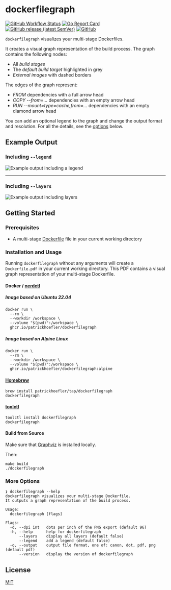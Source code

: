 # dockerfilegraph

[![GitHub Workflow Status](https://img.shields.io/github/workflow/status/patrickhoefler/dockerfilegraph/CI)](https://github.com/patrickhoefler/dockerfilegraph/actions?query=branch%3Amain)
[![Go Report Card](https://goreportcard.com/badge/github.com/patrickhoefler/dockerfilegraph)](https://goreportcard.com/report/github.com/patrickhoefler/dockerfilegraph)
[![GitHub release (latest SemVer)](https://img.shields.io/github/v/release/patrickhoefler/dockerfilegraph)](https://github.com/patrickhoefler/dockerfilegraph/releases/latest)
[![GitHub](https://img.shields.io/github/license/patrickhoefler/dockerfilegraph)](https://github.com/patrickhoefler/dockerfilegraph/blob/main/LICENSE)

`dockerfilegraph` visualizes your multi-stage Dockerfiles.

It creates a visual graph representation of the build process. The graph contains the following nodes:

- All _build stages_
- The _default build target_ highlighted in grey
- _External images_ with dashed borders

The edges of the graph represent:

- _FROM_ dependencies with a full arrow head
- _COPY --from=..._ dependencies with an empty arrow head
- _RUN --mount=type=cache,from=..._ dependencies with an empty diamond arrow head

You can add an optional legend to the graph and change the output format and resolution. For all the details, see the [options](#more-options) below.

## Example Output

### Including `--legend`

![Example output including a legend](https://user-images.githubusercontent.com/547220/169665156-09cb79a9-8441-48a7-b2af-4e010eec4b13.png)

---

### Including `--layers`

![Example output including layers](https://user-images.githubusercontent.com/547220/169665172-0a083ae4-6b9c-4900-ad91-aa9085e21b52.png)

## Getting Started

### Prerequisites

- A multi-stage [Dockerfile](https://docs.docker.com/engine/reference/builder/) file in your current working directory

### Installation and Usage

Running `dockerfilegraph` without any arguments will create a `Dockerfile.pdf` in your current working directory. This PDF contains a visual graph representation of your multi-stage Dockerfile.

#### Docker / [nerdctl](https://github.com/containerd/nerdctl)

##### Image based on Ubuntu 22.04

```shell
docker run \
  --rm \
  --workdir /workspace \
  --volume "$(pwd)":/workspace \
  ghcr.io/patrickhoefler/dockerfilegraph
```

##### Image based on Alpine Linux

```shell
docker run \
  --rm \
  --workdir /workspace \
  --volume "$(pwd)":/workspace \
  ghcr.io/patrickhoefler/dockerfilegraph:alpine
```

#### [Homebrew](https://brew.sh/)

```text
brew install patrickhoefler/tap/dockerfilegraph
dockerfilegraph
```

#### [toolctl](https://toolctl.io/)

```text
toolctl install dockerfilegraph
dockerfilegraph
```

#### Build from Source

Make sure that [Graphviz](https://graphviz.org/) is installed locally.

Then:

```text
make build
./dockerfilegraph
```

### More Options

```text
❯ dockerfilegraph --help
dockerfilegraph visualizes your multi-stage Dockerfile.
It outputs a graph representation of the build process.

Usage:
  dockerfilegraph [flags]

Flags:
  -d, --dpi int   dots per inch of the PNG export (default 96)
  -h, --help      help for dockerfilegraph
      --layers    display all layers (default false)
      --legend    add a legend (default false)
  -o, --output    output file format, one of: canon, dot, pdf, png (default pdf)
      --version   display the version of dockerfilegraph
```

## License

[MIT](https://github.com/patrickhoefler/dockerfilegraph/blob/main/LICENSE)
